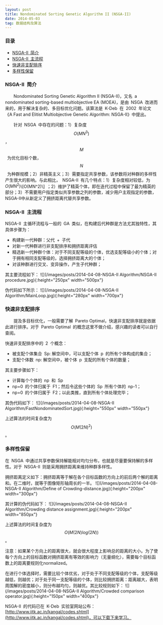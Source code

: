 ```yaml
---
layout: post
title: Nondominated Sorting Genetic Algorithm II (NSGA-II)
date: 2014-05-03 
tag: 数据结构及算法
---
```

<!-- 法一：使用MathJax引擎制作数学公式
 --><script type="text/javascript" src="http://cdn.mathjax.org/mathjax/latest/MathJax.js?config=default"></script>
<!-- 法二：使用Google Chart的服务器制作数学公式
<img src="http://chart.googleapis.com/chart?cht=tx&chl= 在此插入Latex公式" style="border:none;">
<img src="http://chart.googleapis.com/chart?cht=tx&chl= O(MN^3)" style="border:none;">
 -->

### 目录

* [NSGA-II&ensp;简介](#IntroductionofNSGA-II)
* [NSGA-II&ensp;主流程](#DetailedIntroductionofNSGA-II)
* [快速非支配排序](#FastNondominatedSortingApproach)
* [多样性保留](#DiversityPreservation)

### <a name="IntroductionofNSGA-II"></a>NSGA-II&ensp;简介
&emsp;&emsp;Nondominated Sorting Genetic Algorithm II (NSGA-II)，又名&ensp;a nondominated sorting-based multiobjective EA (MOEA)，是由&ensp;NSGA&ensp;改进而来的，用于解决复杂的、多目标优化问题。该算法是&ensp;K-Deb&ensp;在&ensp;2002&ensp;年论文《A Fast and Elitist Multiobjective Genetic Algorithm: NSGA-II》中提出。

&emsp;&emsp;针对&ensp;NSGA&ensp;中存在的问题：1）复杂度&ensp;$$O(MN^3)$$，$$M$$&ensp;为优化目标个数，$$N$$&ensp;为种群规模；2）非精英主义；3）需要指定共享参数，该参数将对种群的多样性产生很大的影响。与此相比，&ensp;NSGA-II&ensp;有几个特点：1）复杂度相对较低，为&ensp;$O(MN^2)$\\[O(MN^2)\\]&ensp;；2）维护了精英个体，即在迭代过程中保留了最为精英的部分；3）不需要用户指定类似共享参数之列的参数，减少用户主观指定的参数，NSGA-II中从新定义了拥挤距离代替共享参数。

### <a name="DetailedIntroductionofNSGA-II"></a>NSGA-II&ensp;主流程
NSGA-II&ensp;主循环流程与一般的&ensp;GA&ensp;类似，在构建后代种群是方法尤其独特性，其具体步骤为：
* 构建新一代种群：父代&ensp;+&ensp;子代
* 对新一代种群进行非支配排序和拥挤距离评估
* 精选新一代种群个体：对于不同支配等级的个体，优选支配等级小的个体；对于拥有相同支配等级的，选择拥挤距离大的个体；
* 对该种群进行交叉、变异操作，产生子代种群；

其主要流程如下：
![](/images/posts/2014-04-08-NSGA-II Algorithm/NSGA-II procedure.jpg){:height="250px" width="500px"}

伪代码如下所示：
![](/images/posts/2014-04-08-NSGA-II Algorithm/MainLoop.jpg){:height="280px" width="700px"}

### <a name="FastNondominatedSortingApproach"></a>快速非支配排序
&emsp;&emsp;提及多目标优化，一般需要了解&ensp;Pareto Optimal，快速非支配排序就是依据此进行排序。对于&ensp;Pareto Optimal&ensp;的概念这里不做介绍，感兴趣的读者可以自行查阅。

快速非支配排序中的&ensp;2&ensp;个概念：
* 被支配个体集合&ensp;Sp: 解空间中，可以支配个体&ensp;p&ensp;的所有个体构成的集合； 
* 支配个体数&ensp;np: 解空间中，被个体&ensp;p&ensp;支配的所有个体的数量；

其主要步骤如下：
* 计算每个个体的&ensp;np&ensp;和&ensp;Sp&ensp;
* np=0&ensp;的个体归属于&ensp;F1；然后令这些个体的&ensp;Sp&ensp;所有个体的&ensp;np-1；
* np=0&ensp;的个体归属于&ensp;F2；以此类推，直到所有个体处理完毕；

其伪代码如下：
![](/images/posts/2014-04-08-NSGA-II Algorithm/FastNondominatedSort.jpg){:height="550px" width="550px"}

上述算法的时间复杂度为$$O(M(2N)^2)$$。

### <a name="DiversityPreservation"></a>多样性保留
在&ensp;NSGA&ensp;中通过共享参数保持解能相对均匀分布，也就是尽量要保持解的多样性。对于&ensp;NSGA-II&ensp;则是采用拥挤距离来维持种群多样性。

拥挤距离定义如下：拥挤距离等于解在各个目标函数的方向上的前后两个解的距离和。在二维时，就等于图像矩形轴周长的一半。
![](/images/posts/2014-04-08-NSGA-II Algorithm/Define of Crowding-distance.jpg){:height="200px" width="300px"}

其计算的伪代码如下：
![](/images/posts/2014-04-08-NSGA-II Algorithm/Crowding distance assignment.jpg){:height="200px" width="850px"}

上述算法的时间复杂度为$$O(M(2N)log(2N))$$。

注意：如果某个方向上的距离很大，就会很大程度上影响总的距离的大小。为了使每个方向上的目标函数对拥挤距离有等效的影响力（无量纲化），需要每个目标函数上的距离要规则化normalized。

在进行个体选择时，需要比较个体优劣，对于处于不同支配等级的个体，支配等级越低，则越优；对于处于同一支配等级的个体，则比较拥挤距离：距离越大，表明周围解的密度越小，则分布越均匀，则越优。其比较规则如下：
![](/images/posts/2014-04-08-NSGA-II Algorithm/Crowded comparison operator.jpg){:height="150px" width="400px"}


NSGA-II&ensp;的代码已在&ensp;K-Deb&ensp;实验室网站公布：[http://www.iitk.ac.in/kangal/codes.shtml](http://www.iitk.ac.in/kangal/codes.shtml)，可以下载下来学习。


